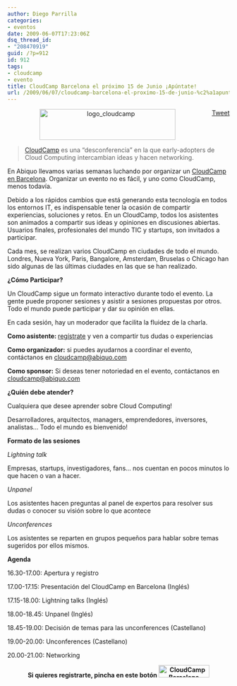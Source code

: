 ```yaml
---
author: Diego Parrilla
categories:
- eventos
date: 2009-06-07T17:23:06Z
dsq_thread_id:
- "208470919"
guid: /?p=912
id: 912
tags:
- cloudcamp
- evento
title: CloudCamp Barcelona el próximo 15 de Junio ¡Apúntate!
url: /2009/06/07/cloudcamp-barcelona-el-proximo-15-de-junio-%c2%a1apuntate/
---
```


<div style="float: right; margin-left: 10px;">
  <a href="https://twitter.com/share" class="twitter-share-button" data-via="nubeblog" data-hashtags="cloudcamp,evento" data-count="vertical" data-url="/2009/06/07/cloudcamp-barcelona-el-proximo-15-de-junio-%c2%a1apuntate/">Tweet</a>
</div>

<p style="text-align: center;">
  <img class="size-full wp-image-478 aligncenter" title="logo_cloudcamp" src="/wp-content/uploads/logo_cloudcamp.gif" alt="logo_cloudcamp" width="308" height="70" srcset="/wp-content/uploads/logo_cloudcamp.gif 308w, /wp-content/uploads/logo_cloudcamp-300x68.gif 300w" sizes="(max-width: 308px) 100vw, 308px" />
</p>

> [CloudCamp](http://www.cloudcamp.com/) es una “desconferencia” en la que early-adopters de Cloud Computing intercambian ideas y hacen networking.

En Abiquo llevamos varias semanas luchando por organizar un [CloudCamp en Barcelona](http://www.cloudcamp.com/?page_id=902). Organizar un evento no es fácil, y uno como CloudCamp, menos todavía.

Debido a los rápidos cambios que está generando esta tecnología en todos los entornos IT, es indispensable tener la ocasión de compartir experiencias, soluciones y retos. En un CloudCamp, todos los asistentes son animados a compartir sus ideas y opiniones en discusiones abiertas. Usuarios finales, profesionales del mundo TIC y startups, son invitados a participar.

Cada mes, se realizan varios CloudCamp en ciudades de todo el mundo. Londres, Nueva York, Paris, Bangalore, Amsterdam, Bruselas o Chicago han sido algunas de las últimas ciudades en las que se han realizado.

**¿Cómo Participar?**
  
Un CloudCamp sigue un formato interactivo durante todo el evento. La gente puede proponer sesiones y asistir a sesiones propuestas por otros. Todo el mundo puede participar y dar su opinión en ellas.

En cada sesión, hay un moderador que facilita la fluidez de la charla.

**Como asistente: [](http://cloudcamp-barcelona-09.eventbrite.com/)**[regístrate](http://cloudcamp-barcelona-09.eventbrite.com/) y ven a compartir tus dudas o experiencias
  
**Como organizador:** si puedes ayudarnos a coordinar el evento, contáctanos en cloudcamp@abiquo.com
  
**Como sponsor:** Si deseas tener notoriedad en el evento, contáctanos en cloudcamp@abiquo.com

**¿Quién debe atender?**
  
Cualquiera que desee aprender sobre Cloud Computing!
  
Desarrolladores, arquitectos, managers, emprendedores, inversores, analistas… Todo el mundo es bienvenido!

**Formato de las sesiones**
  
_Lightning talk_
  
Empresas, startups, investigadores, fans… nos cuentan en pocos minutos lo que hacen o van a hacer.

_Unpanel_
  
Los asistentes hacen preguntas al panel de expertos para resolver sus dudas o conocer su visión sobre lo que acontece

_Unconferences_
  
Los asistentes se reparten en grupos pequeños para hablar sobre temas sugeridos por ellos mismos.

**Agenda**
  
16.30-17.00: Apertura y registro
  
17.00-17.15: Presentación del CloudCamp en Barcelona (Inglés)
  
17.15-18.00: Lightning talks (Inglés)
  
18.00-18.45: Unpanel (Inglés)
  
18.45-19.00: Decisión de temas para las unconferences (Castellano)
  
19.00-20.00: Unconferences (Castellano)
  
20.00-21.00: Networking

<p style="text-align: center;">
  <strong>Si quieres registrarte, pincha en este botón <a href="http://cloudcamp-barcelona-09.eventbrite.com"><img style="border: 0pt none;" src="http://www.eventbrite.com/static/images/button_ext/register.gif" border="0" alt="CloudCamp Barcelona" width="115" height="28" /></a></strong>
</p>
